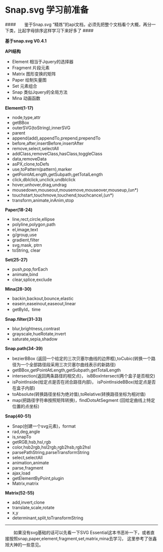 Snap.svg 学习前准备
=================

####　　鉴于Snap.svg “精炼”的api文档，必须先把整个文档看个大概，再分一下类，比起字母排序这样学习下来好多了 ####

**基于snap.svg V0.4.1** 

**API结构**

- Element 相当于Jquery的选择器
- Fragment 片段元素
- Matrix 图形变换的矩阵
- Paper 绘制矢量图
- Set 元素组合
- Snap 类似Jquery的全局方法
- Mina 动画函数

**Element(1-17)** 

- node,type,attr
- getBBox
- outerSVG(toString),innerSVG
- parent
- append(add),appendTo,prepend,prependTo
- before,after,insertBefore,insertAfter
- remove,select,selectAll
- addClass,removeClass,hasClass,toggleClass
- data,removeData
- asPX,clone,toDefs
- use,toPattern(pattern),marker
- getPointAtLength,getSubpath,getTotalLength
- click,dblclick,unclick,undblclick
- hover,unhover,drag,undrag
- mousedown,mouseout,mousemove,mouseover,mouseup,(un*)
- touchstart,touchmove,touchend,touchcancel,(un*)
- transform,animate,inAnim,stop

**Paper(18-24)**

- line,rect,circle,ellipse
- polyline,polygon,path
- el,image,text
- g/group,use
- gradient,filter
- svg,mask, ptrn
- toString, clear

**Set(25-27)**

- push,pop,forEach
- animate,bind
- clear,splice,exclude

**Mina(28-30)**

- backin,backout,bounce,elastic
- easein,easeinout,easeout,linear
- getById，time

**Snap.filter(31-33)**

- blur,brightness,contrast
- grayscale,hueRotate,invert
- saturate,sepia,shadow

**Snap.path(34-39)**

- bezierBBox (返回一个给定的三次贝塞尔曲线的边界框),toCubic(转换一个路径为一个全部路径段采用三次贝塞尔曲线表示的新路径)
- getBBox,getPointAtLength,getSubpath,getTotalLength
- intersection(返回两条路径的相交点)， isBBoxIntersect(两个盒子是否相交)
- isPointInside(给定点是否在闭合路径内部)， isPointInsideBBox(给定点是否在盒子内部)
- toAbsolute(转换路径坐标为绝对值),toRelative(转换路径坐标为相对值)
- map(把路径字符串按照矩阵转换)，findDotsAtSegment (回给定曲线上特定位置的点坐标)

**Snap(40-51)**

- Snap(创建一个svg元素)，format
- rad,deg,angle
- is,snapTo 
- getRGB,hsb,hsl,rgb
- color,hsb2rgb,hsl2rgb,rgb2hsb,rgb2hsl
- parsePathString,parseTransformString
- select,selectAll
- animation,animate
- parse,fragment
- ajax,load
- getElementByPoint,plugin
- Matrix,matrix

**Matrix(52-55)**

- add,invert,clone
- translate,scale,rotate
- x,y
- determinant,split,toTransformString



------------------------------

　　如果没有svg基础的话可以先看一下SVG Essential这本书恶补一下，或者直接按照snap,paper,element,fragment,set,matrix,mina去学习，
这里参考了张鑫旭大神的一些意见。



